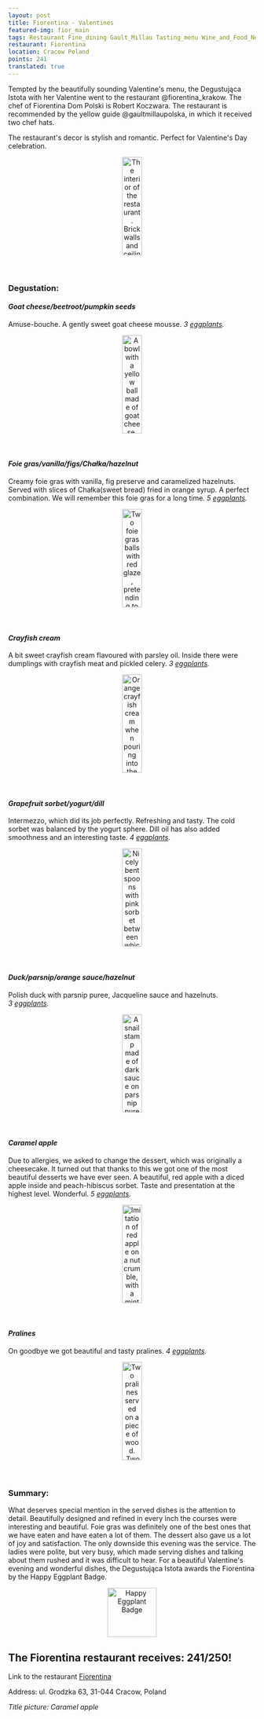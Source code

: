 ```yaml
---
layout: post
title: Fiorentina - Valentines
featured-img: fior_main
tags: Restaurant Fine_dining Gault_Millau Tasting_menu Wine_and_Food_Noble_Night Valentines Happy_eggplant_badge
restaurant: Fiorentina
location: Cracow Poland
points: 241
translated: true
---
```


Tempted by the beautifully sounding Valentine's menu, 
the Degustująca Istota with her Valentine went to the restaurant @fiorentina_krakow.
 The chef of Fiorentina Dom Polski is Robert Koczwara.
 The restaurant is recommended by the yellow guide @gaultmillaupolska, in which it received two chef hats.

The restaurant's decor is stylish and romantic. Perfect for Valentine's Day celebration.
<center><div style="width:65%">
<img src="{{site.img_url}}/assets/img/posts/fior_inside.jpg" alt="The interior of the restaurant. Brick walls and ceiling,
 tables in the middle. On the wall in front is a silver bull's head."
height="200px" width="40px" />
</div></center>
<br />&ensp;&ensp;

### Degustation:

#### *Goat cheese/beetroot/pumpkin seeds*

Amuse-bouche. A gently sweet goat cheese mousse. _3&nbsp;[eggplants]._
<center><div style="width:65%">
<img src="{{site.img_url}}/assets/img/posts/fior_amb.jpg" alt="
A bowl with a yellow ball made of goat cheese, next to which lies a dot of beetroot mousse and a thin slice of beetroot.
 The whole dish is decorated with pumpkin seeds and beet leaf."
height="200px" width="40px" />
</div></center>
<br />&ensp;&ensp;

#### *Foie gras/vanilla/figs/Chałka/hazelnut*

Creamy foie gras with vanilla, fig preserve and caramelized hazelnuts.
Served with slices of Chałka(sweet bread) fried in orange syrup.
A perfect combination. We will remember this foie gras for a long time. _5&nbsp;[eggplants]._
<center><div style="width:50%">
<img src="{{site.img_url}}/assets/img/posts/fior_foie_gras.jpg" alt="Two foie gras balls
 with red glaze, pretending to be cherries. Dark green sugar sticks stick out of the balls. 
On the back on the plate are slices of chałka."
height="200px" width="40px" />
</div></center>
<br />&ensp;&ensp;

#### *Crayfish cream*

A bit sweet crayfish cream flavoured with parsley oil.
 Inside there were dumplings with crayfish meat and pickled celery.
_3&nbsp;[eggplants]._
<center><div style="width:65%">
<img src="{{site.img_url}}/assets/img/posts/fior_soup.jpg" alt="
Orange crayfish cream when pouring into the bowl in which the rest is located
 ingredients and a crayfish crust with head and tongs for decoration."
height="200px" width="40px" />
</div></center>
<br />&ensp;&ensp;

#### *Grapefruit sorbet/yogurt/dill*

Intermezzo, which did its job perfectly. Refreshing and tasty.
The cold sorbet was balanced by the yogurt sphere. Dill oil has also added smoothness and an interesting taste.
 _4&nbsp;[eggplants]._
<center><div style="width:50%">
<img src="{{site.img_url}}/assets/img/posts/fior_inter.jpg" alt="
Nicely bent spoons with pink sorbet between which is placed a sphere of yogurt."
height="200px" width="40px" />
</div></center>
<br />&ensp;&ensp;

#### *Duck/parsnip/orange sauce/hazelnut*


Polish duck with parsnip puree, Jacqueline sauce and hazelnuts. _3&nbsp;[eggplants]._
<center><div style="width:50%">
<img src="{{site.img_url}}/assets/img/posts/fior_duck.jpg" alt="A snail stamp made of dark sauce on parsnip puree.
 Next to it is a duck fillet strap." height="200px" width="40px" />
</div></center>
<br />&ensp;&ensp;

#### *Caramel apple*

Due to allergies, we asked to change the dessert, which was originally a cheesecake. 
It turned out that thanks to this we got one of the most beautiful desserts we have ever seen.
 A beautiful, red apple with a diced apple inside and peach-hibiscus sorbet. Taste and presentation at the highest level. Wonderful.
_5&nbsp;[eggplants]._
<center><div style="width:65%">
<img src="{{site.img_url}}/assets/img/posts/fior_apple.jpg" alt="Imitation of red apple on a nut crumble,
with a mint leaf at the top."
height="200px" width="40px" />
</div></center>
<br />&ensp;&ensp;

#### *Pralines*

On goodbye we got beautiful and tasty pralines.
_4&nbsp;[eggplants]._
<center><div style="width:65%">
<img src="{{site.img_url}}/assets/img/posts/fior_pralines.jpg" alt=" Two pralines served on a piece of wood.
 Two white cubes and two dark round ones. All frozen with gold from above."
height="200px" width="40px" />
</div></center>
<br />&ensp;&ensp;

### Summary:

What deserves special mention in the served dishes is the attention to detail. 
Beautifully designed and refined in every inch the courses were interesting and beautiful.
 Foie gras was definitely one of the best ones that we have eaten and have eaten a lot of them. 
 The dessert also gave us a lot of joy and satisfaction.
The only downside this evening was the service. The ladies were polite, but very busy,
 which made serving dishes and talking about them rushed and it was difficult to hear.
For a beautiful Valentine's evening and wonderful dishes, the Degustująca Istota awards the Fiorentina by the Happy Eggplant Badge.

<center><div style="width:35%">
<img src="{{site.img_url}}/assets/img/odznaka_new.gif" alt="Happy Eggplant Badge" height="100" width="auto" />
</div></center>




## The Fiorentina restaurant receives: **241/250!**
Link to the restaurant [Fiorentina]

Address: ul. Grodzka 63, 
31-044 Cracow,
Poland

_Title picture: Caramel apple_

[Fiorentina]: https://fiorentina.com.pl/
[eggplants]: /en/about#baklazan
